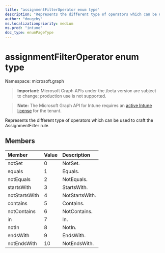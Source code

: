 ```yaml
---
title: "assignmentFilterOperator enum type"
description: "Represents the different type of operators which can be used to craft the AssignmentFilter rule."
author: "dougeby"
ms.localizationpriority: medium
ms.prod: "intune"
doc_type: enumPageType
---
```


# assignmentFilterOperator enum type

Namespace: microsoft.graph

> **Important:** Microsoft Graph APIs under the /beta version are subject to change; production use is not supported.

> **Note:** The Microsoft Graph API for Intune requires an [active Intune license](https://go.microsoft.com/fwlink/?linkid=839381) for the tenant.

Represents the different type of operators which can be used to craft the AssignmentFilter rule.

## Members
|Member|Value|Description|
|:---|:---|:---|
|notSet|0|NotSet.|
|equals|1|Equals.|
|notEquals|2|NotEquals.|
|startsWith|3|StartsWith.|
|notStartsWith|4|NotStartsWith.|
|contains|5|Contains.|
|notContains|6|NotContains.|
|in|7|In.|
|notIn|8|NotIn.|
|endsWith|9|EndsWith.|
|notEndsWith|10|NotEndsWith.|



